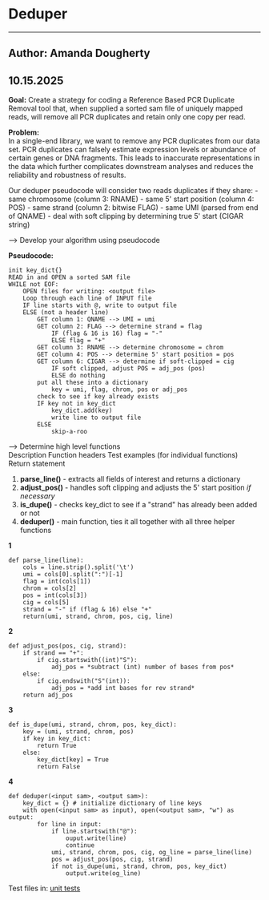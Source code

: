 # Deduper
--------------------------
## Author: Amanda Dougherty
## 10.15.2025


**Goal:** 
Create a strategy for coding a Reference Based PCR Duplicate Removal tool that, when supplied a sorted sam file of uniquely mapped reads, will remove all PCR duplicates and retain only one copy per read. 

**Problem:**   
In a single-end library, we want to remove any PCR duplicates from our data set. PCR duplicates can falsely estimate expression levels or abundance of certain genes or DNA fragments. This leads to inaccurate representations in the data which further complicates downstream analyses and reduces the reliability and robustness of results. 

Our deduper pseudocode will consider two reads duplicates if they share: 
    - same chromosome (column 3: RNAME)
    - same 5' start position (column 4: POS)
    - same strand (column 2: bitwise FLAG)
    - same UMI (parsed from end of QNAME)
    - deal with soft clipping by determining true 5' start (CIGAR string)

--> Develop your algorithm using pseudocode

**Pseudocode:**
``` 
init key_dict{}
READ in and OPEN a sorted SAM file 
WHILE not EOF:
    OPEN files for writing: <output file>
    Loop through each line of INPUT file
    IF line starts with @, write to output file
    ELSE (not a header line)
        GET column 1: QNAME --> UMI = umi
        GET column 2: FLAG --> determine strand = flag
            IF (flag & 16 is 16) flag = "-"
            ELSE flag = "+"
        GET column 3: RNAME --> determine chromosome = chrom
        GET column 4: POS --> determine 5' start position = pos
        GET column 6: CIGAR --> determine if soft-clipped = cig
            IF soft clipped, adjust POS = adj_pos (pos) 
            ELSE do nothing
        put all these into a dictionary 
            key = umi, flag, chrom, pos or adj_pos
        check to see if key already exists
        IF key not in key_dict
            key_dict.add(key)
            write line to output file
        ELSE 
            skip-a-roo

```
--> Determine high level functions  
        Description
        Function headers
        Test examples (for individual functions)
        Return statement


1. **parse_line()** - extracts all fields of interest and returns a dictionary
2. **adjust_pos()** - handles soft clipping and adjusts the 5' start position *if necessary*
3. **is_dupe()** - checks key_dict to see if a "strand" has already been added or not
4. **deduper()** - main function, ties it all together with all three helper functions 

**1**
```
def parse_line(line):
    cols = line.strip().split('\t')
    umi = cols[0].split(":")[-1]
    flag = int(cols[1])
    chrom = cols[2]
    pos = int(cols[3])
    cig = cols[5]
    strand = "-" if (flag & 16) else "+"
    return(umi, strand, chrom, pos, cig, line)
```
**2**
```
def adjust_pos(pos, cig, strand):
    if strand == "+":
        if cig.startswith((int)"S"):
            adj_pos = *subtract (int) number of bases from pos*
    else:
        if cig.endswith("S"(int)):
            adj_pos = *add int bases for rev strand*
    return adj_pos
```
**3**
```
def is_dupe(umi, strand, chrom, pos, key_dict):
    key = (umi, strand, chrom, pos)
    if key in key_dict:
        return True
    else:
        key_dict[key] = True
        return False
```

**4**
```
def deduper(<input sam>, <output sam>):
    key_dict = {} # initialize dictionary of line keys
    with open(<input sam> as input), open(<output sam>, "w") as output: 
        for line in input: 
            if line.startswith("@"):
                ouput.write(line)
                continue
            umi, strand, chrom, pos, cig, og_line = parse_line(line)
            pos = adjust_pos(pos, cig, strand)
            if not is_dupe(umi, strand, chrom, pos, key_dict)
                output.write(og_line)

```
Test files in: [unit tests](../unit_tests)

